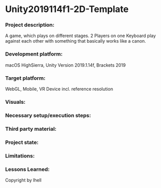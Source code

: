 # Unity2019114f1-2D-Template

### Project description: 
A game, which plays on different stages. 2 Players on one Keyboard play against each other with something that basically works like a canon.

### Development platform: 
macOS HighSierra, Unity Version 2019.1.14f, Brackets 2019

### Target platform: 
WebGL, Mobile, VR Device incl. reference resolution 

### Visuals: 


### Necessary setup/execution steps: 


### Third party material: 


### Project state: 


### Limitations: 

### Lessons Learned: 

Copyright by lhell